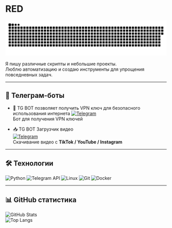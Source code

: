 # RED

![Snake animation](https://github.com/helloworlone-del/helloworlone-del/blob/main/github-snake.svg)

Я пишу различные скрипты и небольшие проекты.  
Люблю автоматизацию и создаю инструменты для упрощения повседневных задач.

---

## 🤖 Телеграм-боты  

- 🔑 TG BOT позволяет получить VPN ключ для безопасного использования интернета 
[![Telegram](https://img.shields.io/badge/VPN%20Bot-2CA5E0?style=for-the-badge&logo=telegram&logoColor=white)](https://t.me/VTSLYVPN_bot)  
Бот для получения VPN ключей  

- 📥 TG BOT Загрузчик видео  
[![Telegram](https://img.shields.io/badge/Save%20Bot-2CA5E0?style=for-the-badge&logo=telegram&logoColor=white)](https://t.me/vtslysave_bot)  
Скачивание видео с **TikTok / YouTube / Instagram**

---

## 🛠️ Технологии  

![Python](https://img.shields.io/badge/Python-3776AB?style=for-the-badge&logo=python&logoColor=white)
![Telegram API](https://img.shields.io/badge/Telegram%20Bot-2CA5E0?style=for-the-badge&logo=telegram&logoColor=white)
![Linux](https://img.shields.io/badge/Linux-FCC624?style=for-the-badge&logo=linux&logoColor=black)
![Git](https://img.shields.io/badge/Git-F05032?style=for-the-badge&logo=git&logoColor=white)
![Docker](https://img.shields.io/badge/Docker-2496ED?style=for-the-badge&logo=docker&logoColor=white)

---

## 📊 GitHub статистика  

![GitHub Stats](https://github-readme-stats.vercel.app/api?username=helloworlone-del&show_icons=true&theme=dark)  
![Top Langs](https://github-readme-stats.vercel.app/api/top-langs/?username=helloworlone-del&layout=compact&theme=dark)
